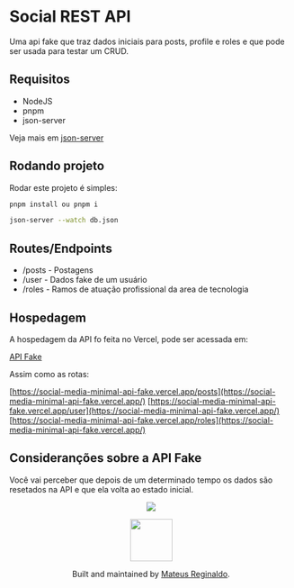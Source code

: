 # Social REST API

Uma api fake que traz dados iniciais para posts, profile e roles e que pode ser usada para testar um CRUD.

## Requisitos

- NodeJS
- pnpm
- json-server

Veja mais em [json-server](https://github.com/typicode/json-server/tree/v0?tab=readme-ov-file#getting-started)

## Rodando projeto

Rodar este projeto é simples:

```sh
pnpm install ou pnpm i
```

```sh
json-server --watch db.json
```

## Routes/Endpoints

- /posts - Postagens
- /user - Dados fake de um usuário
- /roles - Ramos de atuação profissional da area de tecnologia

## Hospedagem

A hospedagem da API fo feita no Vercel, pode ser acessada em:

[API Fake](https://social-media-minimal-api-fake.vercel.app/)

Assim como as rotas: 

[https://social-media-minimal-api-fake.vercel.app/posts](https://social-media-minimal-api-fake.vercel.app/)
[https://social-media-minimal-api-fake.vercel.app/user](https://social-media-minimal-api-fake.vercel.app/)
[https://social-media-minimal-api-fake.vercel.app/roles](https://social-media-minimal-api-fake.vercel.app/)

## Consideranções sobre a API Fake

Você vai perceber que depois de um determinado tempo os dados são resetados na API e que ela volta ao estado inicial.

<p align="center"><img  src="https://user-images.githubusercontent.com/51330232/197884349-fec3877b-df77-4467-bd89-7d39a435530a.png"/></p>

<div align="center">
    <img width="75px" src="https://scontent.cdninstagram.com/v/t39.30808-6/410252134_18391801138066325_1508734687614870344_n.jpg?stp=dst-jpg_e35&efg=eyJ2ZW5jb2RlX3RhZyI6ImltYWdlX3VybGdlbi4xNDQweDE0NDAuc2RyLmYzMDgwOCJ9&_nc_ht=scontent.cdninstagram.com&_nc_cat=105&_nc_ohc=lRiQjY5Fw8YQ7kNvgEau2Cs&edm=APs17CUAAAAA&ccb=7-5&ig_cache_key=MzI1OTk2NTgxODY0NDUwNjc4Mw%3D%3D.2-ccb7-5&oh=00_AYBQs0a7pdtY637dcL0rhSmQAwQC4YCvGLAlRqHIw_Ug3A&oe=6645F5B3&_nc_sid=10d13b">
  <p align="center">
    Built and maintained by <a href="https://www.linkedin.com/company/usabit/mycompany/">Mateus Reginaldo</a>.
  </p>
</div>
